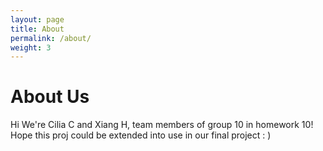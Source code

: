 ```yaml
---
layout: page
title: About
permalink: /about/
weight: 3
---
```


# **About Us**

Hi We're Cilia C and Xiang H, team members of group 10 in homework 10!
Hope this proj could be extended into use in our final project : )
